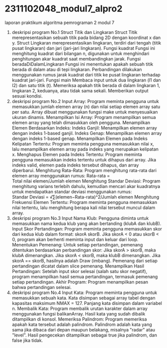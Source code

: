 # 2311102048_modul7_alpro2
laporan praktikum algoritma pemrograman 2 modul 7
1. deskripsi program No.1
Struct Titik dan Lingkaran
Struct Titik merepresentasikan sebuah titik pada bidang 2D dengan koordinat x dan y.
Struct Lingkaran merepresentasikan lingkaran, terdiri dari tengah (titik pusat lingkaran) dan jari (jari-jari lingkaran).
Fungsi kuadrat
Fungsi ini menghitung kuadrat dari bilangan n, digunakan untuk menghindari penghitungan akar kuadrat saat membandingkan jarak.
Fungsi beradaDiDalamLingkaran
Fungsi ini menentukan apakah sebuah titik berada di dalam atau di tepi lingkaran.
Perbandingan dilakukan menggunakan rumus jarak kuadrat dari titik ke pusat lingkaran terhadap kuadrat jari-jari.
Fungsi main
Membaca input untuk dua lingkaran (l1 dan l2) dan satu titik (t).
Memeriksa apakah titik berada di dalam lingkaran 1, lingkaran 2, keduanya, atau tidak sama sekali.
Memberikan output sesuai kondisi.
2. deskripsi program No.2
Input Array:
Program meminta pengguna untuk memasukkan jumlah elemen array (n) dan nilai setiap elemen array satu per satu.
Array dibuat menggunakan fungsi make untuk menyesuaikan ukuran dinamis.
Menampilkan Isi Array:
Program menampilkan semua elemen array yang telah dimasukkan oleh pengguna.
Menampilkan Elemen Berdasarkan Indeks:
Indeks Ganjil: Menampilkan elemen array dengan indeks 1-based ganjil.
Indeks Genap: Menampilkan elemen array dengan indeks 1-based genap.
Menampilkan Elemen pada Indeks Kelipatan Tertentu:
Program meminta pengguna memasukkan nilai x, lalu menampilkan elemen array pada indeks yang merupakan kelipatan x.
Menghapus Elemen pada Indeks Tertentu:
Program meminta pengguna memasukkan indeks tertentu untuk dihapus dari array.
Jika indeks valid, elemen pada indeks tersebut dihapus, dan array diperbarui.
Menghitung Rata-Rata:
Program menghitung rata-rata dari elemen array menggunakan rumus:
Rata-rata = Total nilai elemen/Jumlah elemen 
Menghitung Standar Deviasi:
Program menghitung varians terlebih dahulu, kemudian mencari akar kuadratnya untuk mendapatkan standar deviasi menggunakan rumus:
Standar Deviasi = √∑(elemen−Rata-rata)^2/Jumlah elemen
Menghitung Frekuensi Elemen Tertentu:
Program meminta pengguna memasukkan nilai tertentu, lalu menghitung berapa kali nilai tersebut muncul dalam array.
3. deskripsi program No.3
Input Nama Klub:
Pengguna diminta untuk memasukkan nama kedua klub yang akan bertanding (klubA dan klubB).
Input Skor Pertandingan:
Program meminta pengguna memasukkan skor dari kedua klub dalam format: skorA skorB.
Jika skorA < 0 atau skorB < 0, program akan berhenti meminta input dan keluar dari loop.
Menentukan Pemenang:
Untuk setiap pertandingan, pemenang ditentukan berdasarkan perbandingan skor:
Jika skorA > skorB, maka klubA dimenangkan.
Jika skorA < skorB, maka klubB dimenangkan.
Jika skorA == skorB, hasilnya adalah Draw (imbang).
Pemenang dari setiap pertandingan dicatat dalam slice pemenang.
Menampilkan Hasil Pertandingan:
Setelah input skor selesai (salah satu skor negatif), program menampilkan hasil semua pertandingan, termasuk pemenang setiap pertandingan.
Akhir Program:
Program menampilkan pesan bahwa pertandingan selesai.
4. deskripsi program No.4
Input Kata:
Program meminta pengguna untuk memasukkan sebuah kata.
Kata disimpan sebagai array tabel dengan kapasitas maksimum NMAX = 127.
Panjang kata disimpan dalam variabel n.
Membalik Kata:
Program membalik urutan karakter dalam array menggunakan fungsi balikanArray.
Hasil kata yang sudah dibalik ditampilkan di konsol.
Memeriksa Palindrom:
Program memeriksa apakah kata tersebut adalah palindrom.
Palindrom adalah kata yang sama jika dibaca dari depan maupun belakang, misalnya "radar" atau "level".
Hasil pengecekan ditampilkan sebagai true jika palindrom, dan false jika tidak.
